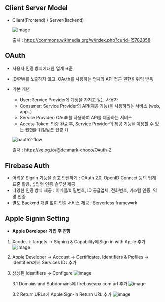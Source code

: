 ## Client Server Model
- Client(Frontend) / Server(Backend)

  ![image](https://user-images.githubusercontent.com/46417892/143732435-55ec1c8f-0366-456f-9b6c-bb7d8f6b31aa.png)


  출처 : https://commons.wikimedia.org/w/index.php?curid=15782858

## OAuth
- 사용자 인증 방식에대한 업계 표준
- ID/PW를 노출하지 않고, OAuth를 사용하는 업체의 API 접근 권한을 위임 받음
- 기본 개념
  - User: Service Provider에 계정을 가지고 있는 사용자 
  - Consumer: Service Provider의 API(제공 기능)을 사용하려는 서비스 (web, app..)
  - Service Provider: OAuth를 사용하여 API를 제공하는 서비스
  - Access Token: 인증 완료 후, Service Provider의 제공 기능을 이용할 수 있는 권한을 위임받은 인증 키
  
  ![oauth2-flow](https://user-images.githubusercontent.com/46417892/143732715-95f693b5-17ec-4a14-a987-3ea3a5ed6e8d.png)
 
  출처 : https://velog.io/@denmark-choco/OAuth-2

## Firebase Auth
- 어려운 SignIn 기능을 쉽고 안전하게 : OAuth 2.0, OpenID Connect 등의 업계 표준 활용, 삽입형 인증 솔루션 제공
- 다양한 인증 방식 제공 : 이메일/비밀번호, ID 공급업체, 전화번호, 커스텀 인증, 익명 인증
- 별도 Backend 개발 없이 인증 서비스 제공 : Serverless framework


## Apple Signin Setting
- **Apple Developer 가입 후 진행**

1. Xcode -> Targets -> Signing & Capability에 Sign in with Apple 추가
   ![image](https://user-images.githubusercontent.com/46417892/147401782-69a25e27-19bc-48fb-ad7c-c505c6695ad0.png)

2. Apple Developer -> Account -> Certificates, Identifiers & Profiles -> Identifiers에서 Services IDs 추가
3. 생성된 Identifiers -> Configure
   ![image](https://user-images.githubusercontent.com/46417892/147401856-967a5e44-dadd-4ae3-8d20-3ea165e5ef0b.png)
   
   3.1 Domains and Subdomains에 firebaseapp.com url 추가
       ![image](https://user-images.githubusercontent.com/46417892/147401897-d4670702-49eb-421a-8fc2-2f4fd5ace930.png)
       
   3.2 Return URLs에 Apple Sign-in Return URL 추가
       ![image](https://user-images.githubusercontent.com/46417892/147401941-99c9e44b-2733-4dfd-a8f0-da80a965cdf6.png)
